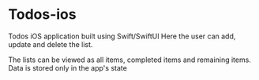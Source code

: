 # Todos-ios
Todos iOS application built using Swift/SwiftUI
Here the user can add, update and delete the list.

The lists can be viewed as all items, completed items and remaining items.
Data is stored only in the app's state
